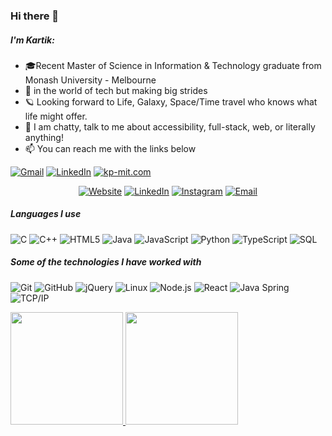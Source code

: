 ### Hi there 👋

<!--
**KP-MIT/KP-MIT** is a ✨ _special_ ✨ repository because its `README.md` (this file) appears on your GitHub profile.

Here are some ideas to get you started:

- 🔭 I’m currently working on ...
- 🌱 I’m currently learning ...
- 👯 I’m looking to collaborate on ...
- 🤔 I’m looking for help with ...
- 💬 Ask me about ...
- 📫 How to reach me: ...
- 😄 Pronouns: ...
- ⚡ Fun fact: ...
-->

##### I'm Kartik:

- 🎓Recent Master of Science in Information & Technology graduate from Monash University - Melbourne
- :test_tube: in the world of tech but making big strides
- 🪐 Looking forward to Life, Galaxy, Space/Time travel who knows what life might offer. 
- :speech_balloon: I am chatty, talk to me about accessibility, full-stack, web, or literally anything!
- :mailbox: You can reach me with the links below

[![Gmail](https://img.shields.io/badge/-GMAIL-D14836?style=for-the-badge&logo=gmail&logoColor=white)](mailto:kartikpathak33@gmail.com)
[![LinkedIn](https://img.shields.io/badge/-LINKEDIN-0077B5?style=for-the-badge&logo=linkedin&logoColor=white)](https://www.linkedin.com/in/developer-kartik-pathak/)
[![kp-mit.com](https://img.shields.io/badge/-KP-MIT.COM-000000?style=for-the-badge&logo=react&logoColor=white)]()

<p align="center">
<a href="https:#"><img alt="Website" src="https://img.shields.io/badge/Website-www.KP-MIT.COM-blue?style=flat-square&logo=google-chrome"></a>
<a href="https://www.linkedin.com/in/developer-kartik-pathak/"><img alt="LinkedIn" src="https://img.shields.io/badge/LinkedIn-Kartik%20Pathak-blue?style=flat-square&logo=linkedin"></a>
<a href="https://www.instagram.com/blunt_chill_baked/"><img alt="Instagram" src="https://img.shields.io/badge/Instagram-blunt_chill_baked_-blue?style=flat-square&logo=instagram"></a>
<a href="mailto:kartikpathak33@gmail.com"><img alt="Email" src="https://img.shields.io/badge/Email-kartikpathak33@gmail.com-blue?style=flat-square&logo=gmail"></a>
</p>

##### Languages I use

![C](https://img.shields.io/badge/-C-000000?style=flat&logo=c)
![C++](https://img.shields.io/badge/-C++-000000?style=flat&logo=c%2B%2B)
![HTML5](https://img.shields.io/badge/-HTML5-000000?style=flat&logo=html5)
![Java](https://img.shields.io/badge/-Java-000000?style=flat&logo=java)
![JavaScript](https://img.shields.io/badge/-JavaScript-000000?style=flat&logo=javascript)
![Python](https://img.shields.io/badge/-Python-000000?style=flat&logo=python)
![TypeScript](https://img.shields.io/badge/-TypeScript-000000?style=flat&logo=typescript)
![SQL](https://img.shields.io/badge/-SQL-000000?style=flat&logo=postgresql)

##### Some of the technologies I have worked with

![Git](https://img.shields.io/badge/-Git-222222?style=flat&logo=git&logoColor=F05032)
![GitHub](https://img.shields.io/badge/-GitHub-222222?style=flat&logo=github&logoColor=181717)
![jQuery](https://img.shields.io/badge/-jQuery-222222?style=flat&logo=jQuery&logoColor=0769AD)
![Linux](https://img.shields.io/badge/-Linux-222222?style=flat&logo=linux&logoColor=FCC624)
![Node.js](https://img.shields.io/badge/-Node.js-222222?style=flat&logo=node.js&logoColor=339933)
![React](https://img.shields.io/badge/-React-222222?style=flat&logo=React&logoColor=61DAFB)
![Java Spring](https://img.shields.io/badge/-Spring-222222?style=flat&logo=spring&logoColor=6DB33F)
![TCP/IP](https://img.shields.io/badge/-TCP/IP-222222?style=flat&logo=cisco&logoColor=white)

<a href="https://github.com/KP-MIT">
  <img height="180em" src="https://github-readme-stats.vercel.app/api?username=KP-MIT&theme=buefy&show_icons=true" />
  <img height="180em" src="https://github-readme-stats.vercel.app/api/top-langs/?username=KP-MIT&theme=buefy&layout=compact" />
</a>
